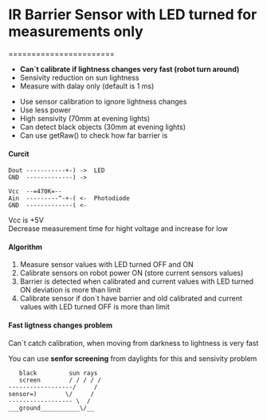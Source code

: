 # IR Barrier Sensor with LED turned for measurements only
=======================

 - **Can`t calibrate if lightness changes very fast (robot turn around)**<br/>
 - Sensivity reduction on sun lightness<br/>
 - Measure with dalay only (default is 1 ms)<br/>
 + Use sensor calibration to ignore lightness changes<br/>
 + Use less power<br/>
 + High sensivity (70mm at evening lights)<br/>
 + Can detect black objects (30mm at evening lights)<br/>
 + Can use getRaw() to check how far barrier is

#### Curcit
```
Dout -----------+-) ->  LED
GND  -------------) ->

Vcc  --=470K=--
Ain  ---------^-+-( <-  Photodiode
GND  -------------( <-
```
Vcc is +5V<br>
Decrease measurement time for hight voltage and increase for low

#### Algorithm
1. Measure sensor values with LED turned OFF and ON
2. Calibrate sensors on robot power ON (store current sensors values)
4. Barrier is detected when calibrated and current values with LED turned ON deviation is more than limit
5. Calibrate sensor if don`t have barrier and old calibrated and current values with LED turned OFF is more than limit

#### Fast ligtness changes problem
Can`t catch calibration, when moving from darkness to lightness is very fast<br/>

You can use **senfor screening** from daylights for this and sensivity problem

```
   black         sun rays
   screen        / / / / /
------------------/     /
sensor=)        \/     /
------------------ \  /
___ground___________\/__
```